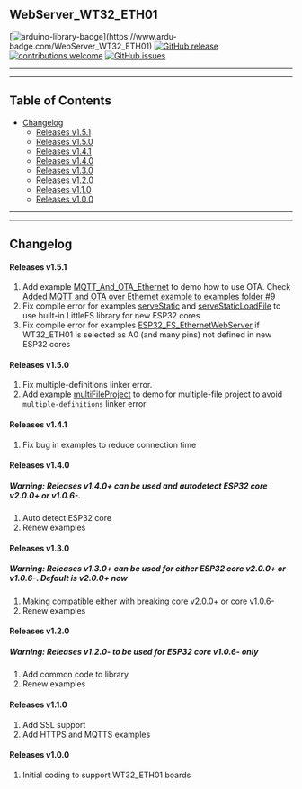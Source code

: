 ## WebServer_WT32_ETH01

[![arduino-library-badge](https://www.ardu-badge.com/badge/WebServer_WT32_ETH01.svg?)](https://www.ardu-badge.com/WebServer_WT32_ETH01)
[![GitHub release](https://img.shields.io/github/release/khoih-prog/WebServer_WT32_ETH01.svg)](https://github.com/khoih-prog/WebServer_WT32_ETH01/releases)
[![contributions welcome](https://img.shields.io/badge/contributions-welcome-brightgreen.svg?style=flat)](#Contributing)
[![GitHub issues](https://img.shields.io/github/issues/khoih-prog/WebServer_WT32_ETH01.svg)](http://github.com/khoih-prog/WebServer_WT32_ETH01/issues)

---
---

## Table of Contents


* [Changelog](#changelog)
  * [Releases v1.5.1](#releases-v151)
  * [Releases v1.5.0](#releases-v150)
  * [Releases v1.4.1](#releases-v141)
  * [Releases v1.4.0](#releases-v140)
  * [Releases v1.3.0](#releases-v130)
  * [Releases v1.2.0](#releases-v120)
  * [Releases v1.1.0](#releases-v110)
  * [Releases v1.0.0](#releases-v100)

---
---

## Changelog

#### Releases v1.5.1

1. Add example [MQTT_And_OTA_Ethernet](https://github.com/khoih-prog/WebServer_WT32_ETH01/tree/main/examples/MQTT_And_OTA_Ethernet) to demo how to use OTA. Check [Added MQTT and OTA over Ethernet example to examples folder #9](https://github.com/khoih-prog/WebServer_WT32_ETH01/pull/9)
2. Fix compile error for examples [serveStatic](https://github.com/khoih-prog/WebServer_WT32_ETH01/tree/main/examples/serveStatic) and [serveStaticLoadFile](https://github.com/khoih-prog/WebServer_WT32_ETH01/tree/main/examples/serveStaticLoadFile) to use built-in LittleFS library for new ESP32 cores
3. Fix compile error for examples [ESP32_FS_EthernetWebServer](https://github.com/khoih-prog/WebServer_WT32_ETH01/tree/main/examples/ESP32_FS_EthernetWebServer) if WT32_ETH01 is selected as A0 (and many pins) not defined in new ESP32 cores

#### Releases v1.5.0

1. Fix multiple-definitions linker error.
2. Add example [multiFileProject](examples/multiFileProject) to demo for multiple-file project to avoid `multiple-definitions` linker error

#### Releases v1.4.1

1. Fix bug in examples to reduce connection time

#### Releases v1.4.0

##### Warning: Releases v1.4.0+ can be used and autodetect ESP32 core v2.0.0+ or v1.0.6-.

1. Auto detect ESP32 core
2. Renew examples

#### Releases v1.3.0

##### Warning: Releases v1.3.0+ can be used for either ESP32 core v2.0.0+ or v1.0.6-. Default is v2.0.0+ now

1. Making compatible either with breaking core v2.0.0+ or core v1.0.6-
2. Renew examples


#### Releases v1.2.0

##### Warning: Releases v1.2.0- to be used for ESP32 core v1.0.6- only

1. Add common code to library
2. Renew examples

#### Releases v1.1.0

1. Add SSL support
2. Add HTTPS and MQTTS examples

#### Releases v1.0.0

1. Initial coding to support WT32_ETH01 boards



